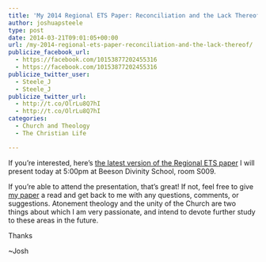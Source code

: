 ```yaml
---
title: 'My 2014 Regional ETS Paper: Reconciliation and the Lack Thereof'
author: joshuapsteele
type: post
date: 2014-03-21T09:01:05+00:00
url: /my-2014-regional-ets-paper-reconciliation-and-the-lack-thereof/
publicize_facebook_url:
  - https://facebook.com/10153877202455316
  - https://facebook.com/10153877202455316
publicize_twitter_user:
  - Steele_J
  - Steele_J
publicize_twitter_url:
  - http://t.co/OlrLu8Q7hI
  - http://t.co/OlrLu8Q7hI
categories:
  - Church and Theology
  - The Christian Life

---
```

If you&#8217;re interested, here&#8217;s [the latest version of the Regional ETS paper][1] I will present today at 5:00pm at Beeson Divinity School, room S009.

If you&#8217;re able to attend the presentation, that&#8217;s great! If not, feel free to give [my paper][1] a read and get back to me with any questions, comments, or suggestions. Atonement theology and the unity of the Church are two things about which I am very passionate, and intend to devote further study to these areas in the future.

Thanks

~Josh

 [1]: https://joshuapsteele.com/wp-content/uploads/2014/03/steele-southeast-ets-2014-paper-final-presesntation-edit.pdf